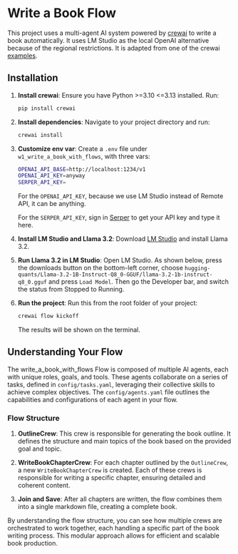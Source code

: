 # Write a Book Flow

This project uses a multi-agent AI system powered by [crewai](https://www.crewai.com/) to write a book automatically. It uses LM Studio as the local OpenAI alternative because of the regional restrictions. It is adapted from one of the crewai [examples](https://github.com/crewAIInc/crewAI-examples).

## Installation

1. **Install crewai**: Ensure you have Python >=3.10 <=3.13 installed. Run:

    ```bash
    pip install crewai
    ```

2. **Install dependencies**: Navigate to your project directory and run:

    ```bash
    crewai install
    ```

3. **Customize env var**: Create a `.env` file under `w1_write_a_book_with_flows`, with three vars:

    ```bash
    OPENAI_API_BASE=http://localhost:1234/v1
    OPENAI_API_KEY=anyway
    SERPER_API_KEY=
    ```
    For the `OPENAI_API_KEY`, because we use LM Studio instead of Remote API, it can be anything.

    For the `SERPER_API_KEY`, sign in [Serper](https://serper.dev/) to get your API key and type it here.

4. **Install LM Studio and Llama 3.2**: Download [LM Studio](https://lmstudio.ai/) and install Llama 3.2.

5. **Run Llama 3.2 in LM Studio**: Open LM Studio. As shown below, press the downloads button on the bottom-left corner, choose `hugging-quants/Llama-3.2-1B-Instruct-Q8_0-GGUF/llama-3.2-1b-instruct-q8_0.gguf` and press `Load Model`. Then go the Developer bar, and switch the status from Stopped to Running.

6. **Run the project**: Run this from the root folder of your project:

    ```bash
    crewai flow kickoff
    ```

    The results will be shown on the terminal.

## Understanding Your Flow

The write_a_book_with_flows Flow is composed of multiple AI agents, each with unique roles, goals, and tools. These agents collaborate on a series of tasks, defined in `config/tasks.yaml`, leveraging their collective skills to achieve complex objectives. The `config/agents.yaml` file outlines the capabilities and configurations of each agent in your flow.

### Flow Structure

1. **OutlineCrew**: This crew is responsible for generating the book outline. It defines the structure and main topics of the book based on the provided goal and topic.

2. **WriteBookChapterCrew**: For each chapter outlined by the `OutlineCrew`, a new `WriteBookChapterCrew` is created. Each of these crews is responsible for writing a specific chapter, ensuring detailed and coherent content.

3. **Join and Save**: After all chapters are written, the flow combines them into a single markdown file, creating a complete book.

By understanding the flow structure, you can see how multiple crews are orchestrated to work together, each handling a specific part of the book writing process. This modular approach allows for efficient and scalable book production.
